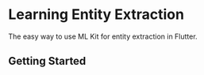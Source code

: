 # Learning Entity Extraction

The easy way to use ML Kit for entity extraction in Flutter.

## Getting Started
